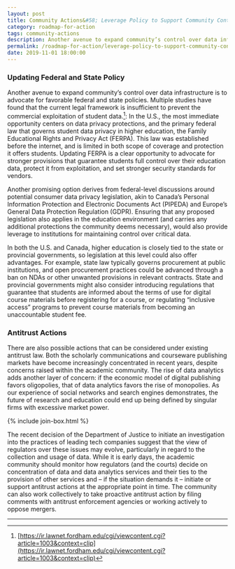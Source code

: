 ```yaml
---
layout: post
title: Community Actions&#58; Leverage Policy to Support Community Control
category: roadmap-for-action
tags: community-actions
description: Another avenue to expand community’s control over data infrastructure is to advocate for favorable federal and state policies.
permalink: /roadmap-for-action/leverage-policy-to-support-community-control
date: 2019-11-01 18:00:00
---
```


### Updating Federal and State Policy

Another avenue to expand community’s control over data infrastructure is to advocate for favorable federal and state policies. Multiple studies have found that the current legal framework is insufficient to prevent the commercial exploitation of student data.[^20]: In the U.S., the most immediate opportunity centers on data privacy protections, and the primary federal law that governs student data privacy in higher education, the Family Educational Rights and Privacy Act (FERPA). This law was established before the internet, and is limited in both scope of coverage and protection it offers students. Updating FERPA is a clear opportunity to advocate for stronger provisions that guarantee students full control over their education data, protect it from exploitation, and set stronger security standards for vendors.

Another promising option derives from federal-level discussions around potential consumer data privacy legislation, akin to Canada’s Personal Information Protection and Electronic Documents Act (PIPEDA) and Europe’s General Data Protection Regulation (GDPR). Ensuring that any proposed legislation also applies in the education environment (and carries any additional protections the community deems necessary), would also provide leverage to institutions for maintaining control over critical data.

In both the U.S. and Canada, higher education is closely tied to the state or provincial governments, so legislation at this level could also offer advantages. For example, state law typically governs procurement at public institutions, and open procurement practices could be advanced through a ban on NDAs or other unwanted provisions in relevant contracts. State and provincial governments might also consider introducing regulations that guarantee that students are informed about the terms of use for digital course materials before registering for a course, or regulating “inclusive access” programs to prevent course materials from becoming an unaccountable student fee.

### Antitrust Actions

There are also possible actions that can be considered under existing antitrust law. Both the scholarly communications and courseware publishing markets have become increasingly concentrated in recent years, despite concerns raised within the academic community. The rise of data analytics adds another layer of concern: if the economic model of digital publishing favors oligopolies, that of data analytics favors the rise of monopolies. As our experience of social networks and search engines demonstrates, the future of research and education could end up being defined by singular firms with excessive market power.

{% include join-box.html %}

The recent decision of the Department of Justice to initiate an investigation into the practices of leading tech companies suggest that the view of regulators over these issues may evolve, particularly in regard to the collection and usage of data. While it is early days, the academic community should monitor how regulators (and the courts) decide on concentration of data and data analytics services and their ties to the provision of other services and – if the situation demands it – initiate or support antitrust actions at the appropriate point in time. The community can also work collectively to take proactive antitrust action by filing comments with antitrust enforcement agencies or working actively to oppose mergers.


***
[^20]: [https://ir.lawnet.fordham.edu/cgi/viewcontent.cgi?article=1003&context=clip](https://ir.lawnet.fordham.edu/cgi/viewcontent.cgi?article=1003&context=clip)
